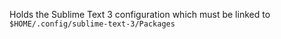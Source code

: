 Holds the Sublime Text 3 configuration which must be linked to `$HOME/.config/sublime-text-3/Packages`
